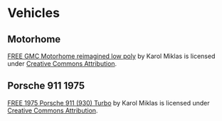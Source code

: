 # Vehicles

## Motorhome

[FREE GMC Motorhome reimagined low poly](https://skfb.ly/6XxAN) by Karol Miklas
is licensed under
[Creative Commons Attribution](http://creativecommons.org/licenses/by/4.0/).

## Porsche 911 1975

[FREE 1975 Porsche 911 (930) Turbo](https://skfb.ly/6WZyV) by Karol Miklas is
licensed under
[Creative Commons Attribution](http://creativecommons.org/licenses/by/4.0/).
